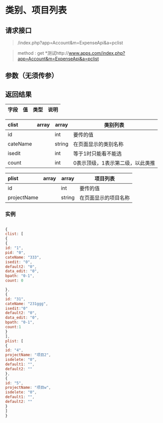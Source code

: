 # 类别、项目列表
## 请求接口 

> /index.php?app=Account&m=ExpenseApi&a=pclist

>  method : get
>  *测试http://www.apps.com/index.php?app=Account&m=ExpenseApi&a=pclist

## 参数（无须传参）

## 返回结果
|字段 |  值| 类型 | 说明|
|:----|----|----|-----|

|clist|array |array |类别列表|
|:----|----|----|-----|
|id||int|要传的值|
|cateName||string|在页面显示的类别名称|
|isedit||int|等于1时只能看不能选  |
|count||int|0表示顶级，1表示第二级，以此类推  |

|plist| array |array |项目列表|
|:----|----|----|-----|
|id||int|要传的值|
|projectName||string|在页面显示的项目名称|



### 实例

``` javascript

{
clist: [
{
{
id: "1",
pid: "0",
cateName: "333",
isedit: "0",
default2: "0",
data_edit: "0",
bpath: "0-1",
count: 0

},
{
id: "31",
cateName: "231ggg",
isedit:"0"
default2: "0",
data_edit: "0",
bpath: "0-1",
count:1
}
],
plist: [
{
id: "4",
projectName: "项目2",
isdelete: "0",
default1: "",
default2: ""
},
{
id: "5",
projectName: "项目w",
isdelete: "0",
default1: "",
default2: ""
}
]
}